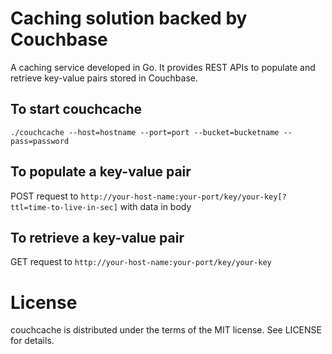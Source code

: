 Caching solution backed by Couchbase
=

A caching service developed in Go. It provides REST APIs to populate and retrieve key-value pairs stored in Couchbase.

To start couchcache
-
`./couchcache --host=hostname --port=port --bucket=bucketname --pass=password`

To populate a key-value pair
-
POST request to `http://your-host-name:your-port/key/your-key[?ttl=time-to-live-in-sec]` with data in body

To retrieve a key-value pair
-
GET request to `http://your-host-name:your-port/key/your-key`

License
=
couchcache is distributed under the terms of the MIT license. See LICENSE for details.